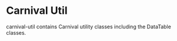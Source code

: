 # Carnival Util

carnival-util contains Carnival utility classes including the DataTable classes.


